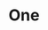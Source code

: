 ---
layout: gallery

title: One
  
desc: Lorem ipsum dolor sit amet, consectetur adipisicing elit, sed do eiusmod tempor incididunt ut labore et dolore magna aliqua. Ut enim ad minim veniam, quis nostrud exercitation ullamco laboris nisi ut aliquip ex ea commodo consequat. Duis aute irure dolor in reprehenderit in voluptate velit esse cillum dolore eu fugiat nulla pariatur. Excepteur sint occaecat cupidatat non proident, sunt in culpa qui officia deserunt mollit anim id est laborum.

images:
  - url: http://placehold.it/1280x720
    th_url: http://placehold.it/200x200
  - url: http://placehold.it/1280x720
    th_url: http://placehold.it/200x200
  - url: http://placehold.it/1280x720
    th_url: http://placehold.it/200x200
  - url: http://placehold.it/1280x720
    th_url: http://placehold.it/200x200
---